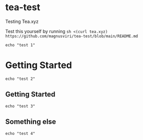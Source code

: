 # tea-test

Testing Tea.xyz

Test this yourself by running `sh <(curl tea.xyz) https://github.com/magnusviri/tea-test/blob/main/README.md`

    echo "test 1"

# Getting Started

    echo "test 2"

## Getting Started

    echo "test 3"

## Something else

    echo "test 4"
